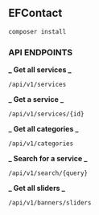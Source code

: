 ## EFContact

```php
composer install
```

### API ENDPOINTS

**_ Get all services _**

`/api/v1/services`

**_ Get a service _**

`/api/v1/services/{id}`

**_ Get all categories _**

`/api/v1/categories`

**_ Search for a service _**

`/api/v1/search/{query}`

**_ Get all sliders _**

`/api/v1/banners/sliders`
